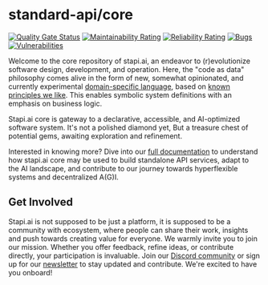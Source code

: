# standard-api/core
[![Quality Gate Status](https://sonarcloud.io/api/project_badges/measure?project=standard-api_core&metric=alert_status)](https://sonarcloud.io/summary/new_code?id=standard-api_core)
[![Maintainability Rating](https://sonarcloud.io/api/project_badges/measure?project=standard-api_core&metric=sqale_rating)](https://sonarcloud.io/summary/new_code?id=standard-api_core)
[![Reliability Rating](https://sonarcloud.io/api/project_badges/measure?project=standard-api_core&metric=reliability_rating)](https://sonarcloud.io/summary/new_code?id=standard-api_core)
[![Bugs](https://sonarcloud.io/api/project_badges/measure?project=standard-api_core&metric=bugs)](https://sonarcloud.io/summary/new_code?id=standard-api_core)
[![Vulnerabilities](https://sonarcloud.io/api/project_badges/measure?project=standard-api_core&metric=vulnerabilities)](https://sonarcloud.io/summary/new_code?id=standard-api_core)

Welcome to the core repository of stapi.ai, an endeavor to (r)evolutionize software design, development, and operation.
Here, the "code as data" philosophy comes alive in the form of new, somewhat opinionated, and currently experimental
[domain-specific language](https://en.wikipedia.org/wiki/Domain-specific_language), based on 
[known principles we like](https://docs.stapi.ai/principles). This enables symbolic system definitions with an 
emphasis on business logic.

Stapi.ai core is gateway to a declarative, accessible, and AI-optimized software system. 
It's not a polished diamond yet, But a treasure chest of potential gems, awaiting exploration and refinement.

Interested in knowing more? Dive into our [full documentation](https://docs.stapi.ai/) to understand how stapi.ai 
core may be used to build standalone API services, adapt to the AI landscape, and contribute to our journey towards 
hyperflexible systems and decentralized A(G)I.

## Get Involved

Stapi.ai is not supposed to be just a platform, it is supposed to be a community with ecosystem, where people can 
share their work, insights and push towards creating value for everyone. We warmly invite you to join our mission. 
Whether you offer feedback, refine ideas, or contribute directly, your participation is invaluable. 
Join our [Discord community](https://discord.gg/2jt7Jx3x) or sign up for our [newsletter](https://stapi.dev/#contact) 
to stay updated and contribute. We're excited to have you onboard!
